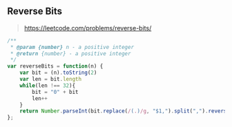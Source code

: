 ## Reverse Bits

> https://leetcode.com/problems/reverse-bits/

```javascript
/**
 * @param {number} n - a positive integer
 * @return {number} - a positive integer
 */
var reverseBits = function(n) {
    var bit = (n).toString(2)
    var len = bit.length
    while(len !== 32){
        bit = "0" + bit
        len++
    }
    return Number.parseInt(bit.replace(/(.)/g, "$1,").split(",").reverse().join(""), 2)
};
```